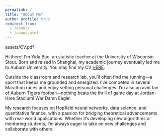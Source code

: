 ```yaml
---
permalink: /
title: "About Me"
author_profile: true
redirect_from: 
  - /about/
  - /about.html
---
```

assets/CV.pdf

Hi there! I'm Yida Bao, an statistic teacher at the University of Wisconsin-Stout. Born and raised in Shanghai, my academic journey eventually led me to Auburn University. You may find my CV [HERE]([../assets/CV.pdf](https://github.com/yzb0010/yida_bao/blob/master/assets/CV.pdf)).

Outside the classroom and research lab, you’ll often find me running—a sport that keeps me grounded and energized. I’ve competed in several Marathon races and enjoy setting personal challenges. I’m also an avid fan of Auburn Tigers football—nothing beats the thrill of game day at Jordan-Hare Stadium! War Damn Eagle!

My research focuses on Hopfield neural networks, data science, and quantitative finance, with a passion for bridging theoretical advancements with real-world applications. Whether it’s developing new algorithms or mentoring students, I’m always eager to take on new challenges and collaborate with others.



